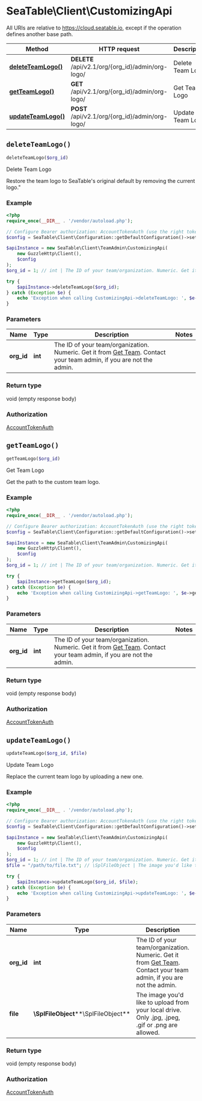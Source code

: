 # SeaTable\Client\CustomizingApi

All URIs are relative to https://cloud.seatable.io, except if the operation defines another base path.

| Method | HTTP request | Description |
| ------------- | ------------- | ------------- |
| [**deleteTeamLogo()**](CustomizingApi.md#deleteTeamLogo) | **DELETE** /api/v2.1/org/{org_id}/admin/org-logo/ | Delete Team Logo |
| [**getTeamLogo()**](CustomizingApi.md#getTeamLogo) | **GET** /api/v2.1/org/{org_id}/admin/org-logo/ | Get Team Logo |
| [**updateTeamLogo()**](CustomizingApi.md#updateTeamLogo) | **POST** /api/v2.1/org/{org_id}/admin/org-logo/ | Update Team Logo |


## `deleteTeamLogo()`

```php
deleteTeamLogo($org_id)
```

Delete Team Logo

Restore the team logo to SeaTable's original default by removing the current logo.\"

### Example

```php
<?php
require_once(__DIR__ . '/vendor/autoload.php');

// Configure Bearer authorization: AccountTokenAuth (use the right token for your request)
$config = SeaTable\Client\Configuration::getDefaultConfiguration()->setAccessToken('YOUR_TOKEN');

$apiInstance = new SeaTable\Client\TeamAdmin\CustomizingApi(
    new GuzzleHttp\Client(),
    $config
);
$org_id = 1; // int | The ID of your team/organization. Numeric. Get it from [Get Team](/reference/get-team-info). Contact your team admin, if you are not the admin.

try {
    $apiInstance->deleteTeamLogo($org_id);
} catch (Exception $e) {
    echo 'Exception when calling CustomizingApi->deleteTeamLogo: ', $e->getMessage(), PHP_EOL;
}
```

### Parameters

| Name | Type | Description  | Notes |
| ------------- | ------------- | ------------- | ------------- |
| **org_id** | **int**| The ID of your team/organization. Numeric. Get it from [Get Team](/reference/get-team-info). Contact your team admin, if you are not the admin. | |

### Return type

void (empty response body)

### Authorization

[AccountTokenAuth](../../README.md#AccountTokenAuth)



## `getTeamLogo()`

```php
getTeamLogo($org_id)
```

Get Team Logo

Get the path to the custom team logo.

### Example

```php
<?php
require_once(__DIR__ . '/vendor/autoload.php');

// Configure Bearer authorization: AccountTokenAuth (use the right token for your request)
$config = SeaTable\Client\Configuration::getDefaultConfiguration()->setAccessToken('YOUR_TOKEN');

$apiInstance = new SeaTable\Client\TeamAdmin\CustomizingApi(
    new GuzzleHttp\Client(),
    $config
);
$org_id = 1; // int | The ID of your team/organization. Numeric. Get it from [Get Team](/reference/get-team-info). Contact your team admin, if you are not the admin.

try {
    $apiInstance->getTeamLogo($org_id);
} catch (Exception $e) {
    echo 'Exception when calling CustomizingApi->getTeamLogo: ', $e->getMessage(), PHP_EOL;
}
```

### Parameters

| Name | Type | Description  | Notes |
| ------------- | ------------- | ------------- | ------------- |
| **org_id** | **int**| The ID of your team/organization. Numeric. Get it from [Get Team](/reference/get-team-info). Contact your team admin, if you are not the admin. | |

### Return type

void (empty response body)

### Authorization

[AccountTokenAuth](../../README.md#AccountTokenAuth)



## `updateTeamLogo()`

```php
updateTeamLogo($org_id, $file)
```

Update Team Logo

Replace the current team logo by uploading a new one.

### Example

```php
<?php
require_once(__DIR__ . '/vendor/autoload.php');

// Configure Bearer authorization: AccountTokenAuth (use the right token for your request)
$config = SeaTable\Client\Configuration::getDefaultConfiguration()->setAccessToken('YOUR_TOKEN');

$apiInstance = new SeaTable\Client\TeamAdmin\CustomizingApi(
    new GuzzleHttp\Client(),
    $config
);
$org_id = 1; // int | The ID of your team/organization. Numeric. Get it from [Get Team](/reference/get-team-info). Contact your team admin, if you are not the admin.
$file = "/path/to/file.txt"; // \SplFileObject | The image you'd like to upload from your local drive. Only .jpg, .jpeg, .gif or .png are allowed.

try {
    $apiInstance->updateTeamLogo($org_id, $file);
} catch (Exception $e) {
    echo 'Exception when calling CustomizingApi->updateTeamLogo: ', $e->getMessage(), PHP_EOL;
}
```

### Parameters

| Name | Type | Description  | Notes |
| ------------- | ------------- | ------------- | ------------- |
| **org_id** | **int**| The ID of your team/organization. Numeric. Get it from [Get Team](/reference/get-team-info). Contact your team admin, if you are not the admin. | |
| **file** | **\SplFileObject****\SplFileObject**| The image you&#39;d like to upload from your local drive. Only .jpg, .jpeg, .gif or .png are allowed. | [optional] |

### Return type

void (empty response body)

### Authorization

[AccountTokenAuth](../../README.md#AccountTokenAuth)


